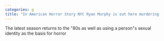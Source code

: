 ```yaml
---
categories: g
title: "In American Horror Story NYC Ryan Murphy is out here murdering gay men again "
---
```

The latest season returns to the "80s as well as using a person"s sexual identity as the basis for horror